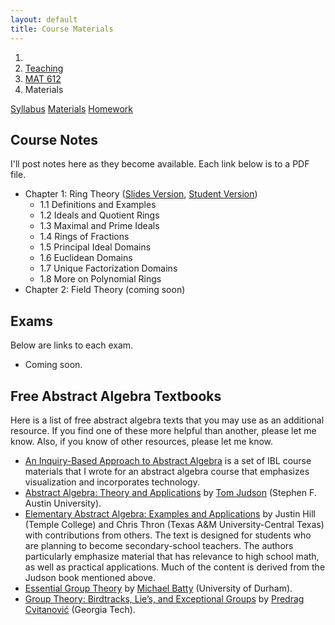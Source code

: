 ```yaml
---
layout: default
title: Course Materials
---
```


<ol class="breadcrumb">
  <li><a href="/"><i class="fa fa-home"></i></a></li>
  <li><a href="/teaching/">Teaching</a></li>
  <li><a href="/teaching/mat612s16">MAT 612</a></li>
  <li class="active">Materials</li>
</ol>

<div class="row">
<div class="col-xs-12">
<div class="btn-group btn-group-justified">
<a class="btn btn-default btn-success" href="{{site.baseurl}}/teaching/mat612s16/syllabus/">Syllabus</a>
<a class="btn btn-default btn-primary" href="{{site.baseurl}}/teaching/mat612s16/materials/">Materials</a>
<a class="btn btn-default btn-warning" href="{{site.baseurl}}/teaching/mat612s16/homework/">Homework</a>
</div>
</div>
</div>

## Course Notes ##
I'll post notes here as they become available. Each link below is to a PDF file.

- Chapter 1: Ring Theory ([Slides Version]({{site.baseurl}}/teaching/mat612s16/612Notes1-Landscape.pdf), [Student Version]({{site.baseurl}}/teaching/mat612s16/612Notes1-Portrait.pdf))
  - 1.1 Definitions and Examples
  - 1.2 Ideals and Quotient Rings
  - 1.3 Maximal and Prime Ideals
  - 1.4 Rings of Fractions
  - 1.5 Principal Ideal Domains
  - 1.6 Euclidean Domains
  - 1.7 Unique Factorization Domains
  - 1.8 More on Polynomial Rings
- Chapter 2: Field Theory (coming soon)

## Exams ##
Below are links to each exam.

- Coming soon.

## Free Abstract Algebra Textbooks ##
Here is a list of free abstract algebra texts that you may use as an additional resource.  If you find one of these more helpful than another, please let me know.  Also, if you know of other resources, please let me know.

* [An Inquiry-Based Approach to Abstract Algebra](http://dcernst.github.io/IBL-AbstractAlgebra/) is a set of IBL course materials that I wrote for an abstract algebra course that emphasizes visualization and incorporates technology.
* [Abstract Algebra: Theory and Applications](http://abstract.ups.edu/index.html) by [Tom Judson](http://faculty.sfasu.edu/judsontw/) (Stephen F. Austin University).
* [Elementary Abstract Algebra: Examples and Applications](https://www.tamuct.edu/departments/math/textbook.php) by Justin Hill (Temple College) and Chris Thron (Texas A\&M University-Central Texas) with contributions from others.  The text is designed for students who are planning to become secondary-school teachers. The authors particularly emphasize material that has relevance to high school math, as well as practical applications. Much of the content is derived from the Judson book mentioned above.
* [Essential Group Theory](http://bookboon.com/en/textbooks/mathematics/essential-group-theory) by [Michael Batty](http://www.mendeley.com/profiles/michael-batty/) (University of Durham).
* [Group Theory: Birdtracks, Lie’s, and Exceptional Groups](http://www.cns.gatech.edu/GroupTheory/index.html) by [Predrag Cvitanović](https://www.physics.gatech.edu/user/predrag-cvitanovic) (Georgia Tech).
